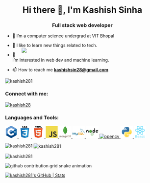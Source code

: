 <h1 align="center">Hi there 👋, I'm Kashish Sinha</h1>
<h3 align="center">Full stack web developer</h3>

- 👀 I’m a computer science undergrad at VIT Bhopal
- 🌱 I like to learn new things related to tech.                                                                        <img src="https://private-user-images.githubusercontent.com/130341436/321733337-4971fc65-d600-4592-9ff1-7a25524efc4c.gif?jwt=eyJhbGciOiJIUzI1NiIsInR5cCI6IkpXVCJ9.eyJpc3MiOiJnaXRodWIuY29tIiwiYXVkIjoicmF3LmdpdGh1YnVzZXJjb250ZW50LmNvbSIsImtleSI6ImtleTUiLCJleHAiOjE3MTU1MTY0NjAsIm5iZiI6MTcxNTUxNjE2MCwicGF0aCI6Ii8xMzAzNDE0MzYvMzIxNzMzMzM3LTQ5NzFmYzY1LWQ2MDAtNDU5Mi05ZmYxLTdhMjU1MjRlZmM0Yy5naWY_WC1BbXotQWxnb3JpdGhtPUFXUzQtSE1BQy1TSEEyNTYmWC1BbXotQ3JlZGVudGlhbD1BS0lBVkNPRFlMU0E1M1BRSzRaQSUyRjIwMjQwNTEyJTJGdXMtZWFzdC0xJTJGczMlMkZhd3M0X3JlcXVlc3QmWC1BbXotRGF0ZT0yMDI0MDUxMlQxMjE2MDBaJlgtQW16LUV4cGlyZXM9MzAwJlgtQW16LVNpZ25hdHVyZT0wZTJhYTkxNmIxMTY4YTI2N2U1YjU3Nzc2ODE1NzgzYTA3OGYyZDVlMzUyMTc4ZTJjNGQwMjNhYmZmNGY4ZGU3JlgtQW16LVNpZ25lZEhlYWRlcnM9aG9zdCZhY3Rvcl9pZD0wJmtleV9pZD0wJnJlcG9faWQ9MCJ9.G91Pj2hxnDgqoTXUesqu7EbB0oYR-o4my_gF_9TD-hE" align="right" width="450" />

- 💞️ I’m interested in web dev and machine learning.
- 📫 How to reach me **kashishsin28@gmail.com**





  
<p align="left"> <img src="https://komarev.com/ghpvc/?username=kashish281&label=Profile%20views&color=0e75b6&style=flat" alt="kashish281" /> </p>

<h3 align="left">Connect with me:</h3>
<p align="left">
<a href="https://linkedin.com/in/kashish28" target="blank"><img align="center" src="https://raw.githubusercontent.com/rahuldkjain/github-profile-readme-generator/master/src/images/icons/Social/linked-in-alt.svg" alt="kashish28" height="30" width="40" /></a>
</p>

<h3 align="left">Languages and Tools:</h3>
<p align="left"> <a href="https://www.w3schools.com/cpp/" target="_blank" rel="noreferrer"> <img src="https://raw.githubusercontent.com/devicons/devicon/master/icons/cplusplus/cplusplus-original.svg" alt="cplusplus" width="40" height="40"/> </a> <a href="https://www.w3schools.com/css/" target="_blank" rel="noreferrer"> <img src="https://raw.githubusercontent.com/devicons/devicon/master/icons/css3/css3-original-wordmark.svg" alt="css3" width="40" height="40"/> </a> <a href="https://www.w3.org/html/" target="_blank" rel="noreferrer"> <img src="https://raw.githubusercontent.com/devicons/devicon/master/icons/html5/html5-original-wordmark.svg" alt="html5" width="40" height="40"/> </a> <a href="https://developer.mozilla.org/en-US/docs/Web/JavaScript" target="_blank" rel="noreferrer"> <img src="https://raw.githubusercontent.com/devicons/devicon/master/icons/javascript/javascript-original.svg" alt="javascript" width="40" height="40"/> </a> <a href="https://www.mongodb.com/" target="_blank" rel="noreferrer"> <img src="https://raw.githubusercontent.com/devicons/devicon/master/icons/mongodb/mongodb-original-wordmark.svg" alt="mongodb" width="40" height="40"/> </a> <a href="https://www.mysql.com/" target="_blank" rel="noreferrer"> <img src="https://raw.githubusercontent.com/devicons/devicon/master/icons/mysql/mysql-original-wordmark.svg" alt="mysql" width="40" height="40"/> </a> <a href="https://nodejs.org" target="_blank" rel="noreferrer"> <img src="https://raw.githubusercontent.com/devicons/devicon/master/icons/nodejs/nodejs-original-wordmark.svg" alt="nodejs" width="40" height="40"/> </a> <a href="https://opencv.org/" target="_blank" rel="noreferrer"> <img src="https://www.vectorlogo.zone/logos/opencv/opencv-icon.svg" alt="opencv" width="40" height="40"/> </a> <a href="https://www.python.org" target="_blank" rel="noreferrer"> <img src="https://raw.githubusercontent.com/devicons/devicon/master/icons/python/python-original.svg" alt="python" width="40" height="40"/> </a> <a href="https://reactjs.org/" target="_blank" rel="noreferrer"> <img src="https://raw.githubusercontent.com/devicons/devicon/master/icons/react/react-original-wordmark.svg" alt="react" width="40" height="40"/> </a> </p>

<p><img align="left" src="https://github-readme-stats.vercel.app/api/top-langs?username=kashish281&show_icons=true&locale=en&layout=compact" alt="kashish281" /></p>

<p>&nbsp;<img align="center" src="https://github-readme-stats.vercel.app/api?username=kashish281&show_icons=true&locale=en" alt="kashish281" /></p>

<p><img align="center" src="https://github-readme-streak-stats.herokuapp.com/?user=kashish281&" alt="kashish281" /></p>


<img alt="github contribution grid snake animation" src="https://camo.githubusercontent.com/c09076c0ab5bfaf1bf0f39ecd9a2b95447094c289a2e14225b7602a4839b6279/68747470733a2f2f6765746c6f737430312e6769746875622e696f2f6769746875622d736e616b652e6769746875622e696f2f6769746875622d636f6e747269627574696f6e2d677269642d736e616b652e737667" data-canonical-src="https://getlost01.github.io/github-snake.github.io/github-contribution-grid-snake.svg" style="visibility:visible;max-width:100%;">



[![kashish281's GitHub | Stats](https://stats.quine.sh/kashish281/github?theme=dark)](https://quine.sh?utm_source=widgets&utm_campaign=kashish281)
<!---
kashish281/kashish281 is a ✨ special ✨ repository because its `README.md` (this file) appears on your GitHub profile.
You can click the Preview link to take a look at your changes.
--->
